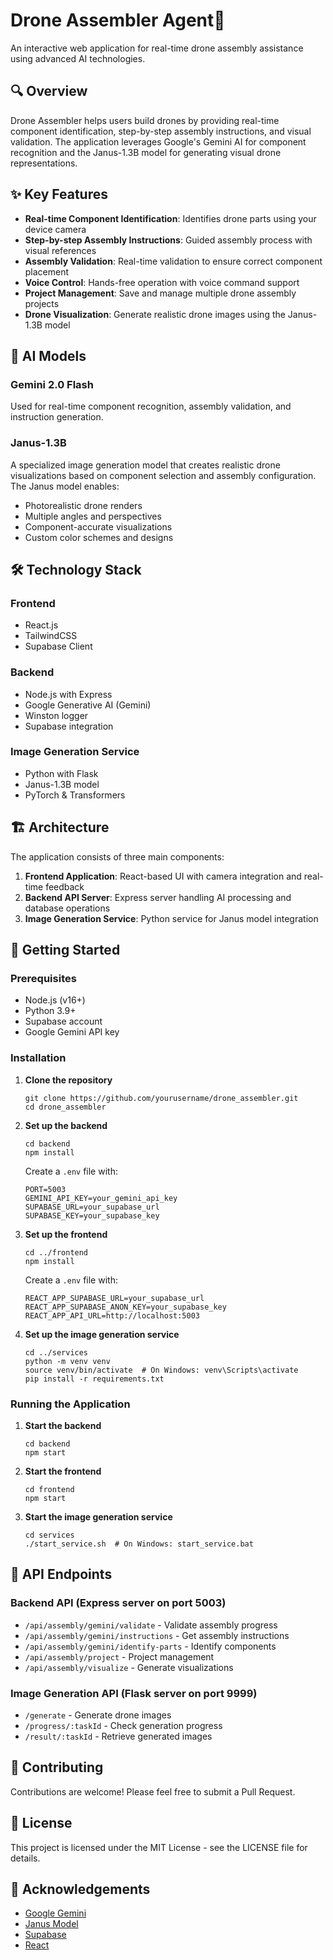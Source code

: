 # Drone Assembler Agent🚁

An interactive web application for real-time drone assembly assistance using advanced AI technologies.

## 🔍 Overview

Drone Assembler helps users build drones by providing real-time component identification, step-by-step assembly instructions, and visual validation. The application leverages Google's Gemini AI for component recognition and the Janus-1.3B model for generating visual drone representations.

## ✨ Key Features

- **Real-time Component Identification**: Identifies drone parts using your device camera
- **Step-by-step Assembly Instructions**: Guided assembly process with visual references
- **Assembly Validation**: Real-time validation to ensure correct component placement
- **Voice Control**: Hands-free operation with voice command support
- **Project Management**: Save and manage multiple drone assembly projects
- **Drone Visualization**: Generate realistic drone images using the Janus-1.3B model

## 🧠 AI Models

### Gemini 2.0 Flash
Used for real-time component recognition, assembly validation, and instruction generation.

### Janus-1.3B
A specialized image generation model that creates realistic drone visualizations based on component selection and assembly configuration. The Janus model enables:

- Photorealistic drone renders
- Multiple angles and perspectives
- Component-accurate visualizations
- Custom color schemes and designs

## 🛠️ Technology Stack

### Frontend
- React.js
- TailwindCSS
- Supabase Client

### Backend
- Node.js with Express
- Google Generative AI (Gemini)
- Winston logger
- Supabase integration

### Image Generation Service
- Python with Flask
- Janus-1.3B model
- PyTorch & Transformers

## 🏗️ Architecture

The application consists of three main components:

1. **Frontend Application**: React-based UI with camera integration and real-time feedback
2. **Backend API Server**: Express server handling AI processing and database operations
3. **Image Generation Service**: Python service for Janus model integration

## 🚀 Getting Started

### Prerequisites
- Node.js (v16+)
- Python 3.9+
- Supabase account
- Google Gemini API key

### Installation

1. **Clone the repository**
   ```
   git clone https://github.com/yourusername/drone_assembler.git
   cd drone_assembler
   ```

2. **Set up the backend**
   ```
   cd backend
   npm install
   ```
   
   Create a `.env` file with:
   ```
   PORT=5003
   GEMINI_API_KEY=your_gemini_api_key
   SUPABASE_URL=your_supabase_url
   SUPABASE_KEY=your_supabase_key
   ```

3. **Set up the frontend**
   ```
   cd ../frontend
   npm install
   ```
   
   Create a `.env` file with:
   ```
   REACT_APP_SUPABASE_URL=your_supabase_url
   REACT_APP_SUPABASE_ANON_KEY=your_supabase_key
   REACT_APP_API_URL=http://localhost:5003
   ```

4. **Set up the image generation service**
   ```
   cd ../services
   python -m venv venv
   source venv/bin/activate  # On Windows: venv\Scripts\activate
   pip install -r requirements.txt
   ```

### Running the Application

1. **Start the backend**
   ```
   cd backend
   npm start
   ```

2. **Start the frontend**
   ```
   cd frontend
   npm start
   ```

3. **Start the image generation service**
   ```
   cd services
   ./start_service.sh  # On Windows: start_service.bat
   ```

## 📝 API Endpoints

### Backend API (Express server on port 5003)
- `/api/assembly/gemini/validate` - Validate assembly progress
- `/api/assembly/gemini/instructions` - Get assembly instructions
- `/api/assembly/gemini/identify-parts` - Identify components
- `/api/assembly/project` - Project management
- `/api/assembly/visualize` - Generate visualizations

### Image Generation API (Flask server on port 9999)
- `/generate` - Generate drone images
- `/progress/:taskId` - Check generation progress
- `/result/:taskId` - Retrieve generated images

## 🤝 Contributing

Contributions are welcome! Please feel free to submit a Pull Request.

## 📜 License

This project is licensed under the MIT License - see the LICENSE file for details.

## 🙏 Acknowledgements

- [Google Gemini](https://ai.google.dev/)
- [Janus Model](https://github.com/deepseek-ai/Janus-1)
- [Supabase](https://supabase.io/)
- [React](https://reactjs.org/)
